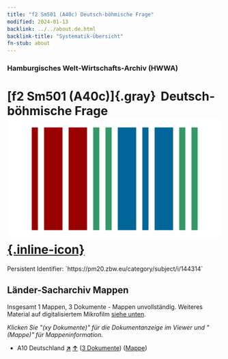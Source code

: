 ```yaml
---
title: "f2 Sm501 (A40c) Deutsch-böhmische Frage"
modified: 2024-01-13
backlink: ../../about.de.html
backlink-title: "Systematik-Übersicht"
fn-stub: about
---
```


### Hamburgisches Welt-Wirtschafts-Archiv (HWWA)

# [f2 Sm501 (A40c)]{.gray}&#8201; Deutsch-böhmische Frage &#160; [![Wikidata](/images/Wikidata-logo.svg "Wikidata"){.inline-icon}](http://www.wikidata.org/entity/Q104699332)

<div class="hint">Persistent Identifier: `https://pm20.zbw.eu/category/subject/i/144314`</div>







## Länder-Sacharchiv Mappen






Insgesamt 1 Mappen, 3 Dokumente - Mappen unvollständig. Weiteres Material auf digitalisiertem Mikrofilm [siehe unten](#filmsections).

_Klicken Sie "(xy Dokumente)" für die Dokumentanzeige im Viewer und "(Mappe)" für Mappeninformation._



- A10 Deutschland [**&nearr;**](../../../geo/i/126128/about.de.html "Deutschland (alle Mappen)") [**&uarr;**](../../../geo/about.de.html#A10 "Ländersystematik") (<a href="https://pm20.zbw.eu/iiifview/folder/sh/126128,144314" title="über: Deutschland : Deutsch-böhmische Frage" target="_blank">3 Dokumente</a>) ([Mappe](../../../../folder/sh/1261xx/126128/1443xx/144314/about.de.html))



<a id="filmsections" />













